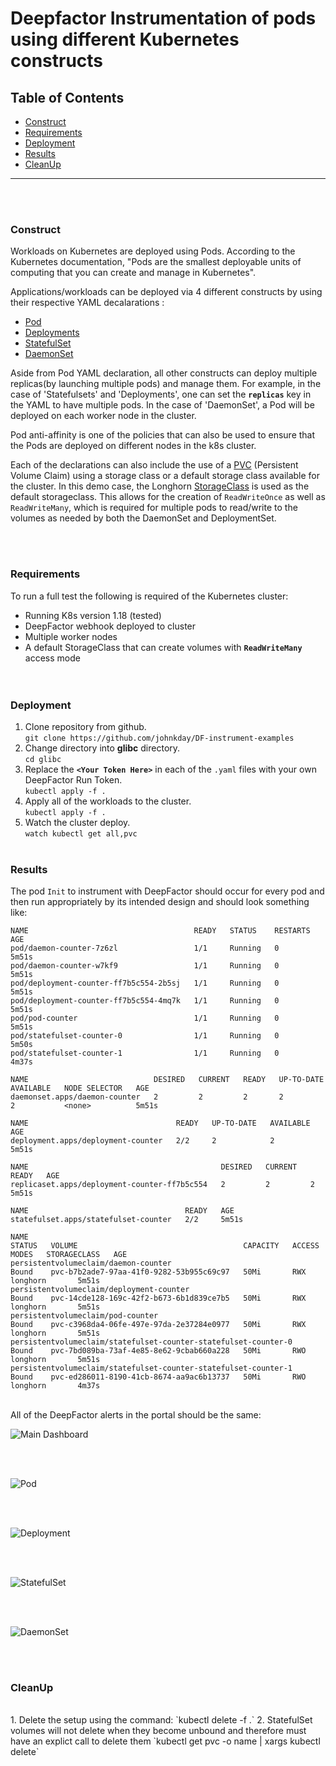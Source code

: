 # Deepfactor Instrumentation of pods using different Kubernetes constructs

## Table of Contents
* [Construct](#Construct)
* [Requirements](#Requirements)
* [Deployment](#Deployment)
* [Results](#Results)
* [CleanUp](#CleanUp)
-------------------------------
<br><br>

### Construct

Workloads on Kubernetes are deployed using Pods. According to the Kubernetes
documentation, "Pods are the smallest deployable units of computing that you can
create and manage in Kubernetes".
 
Applications/workloads can be deployed via 4 different constructs by using their
respective YAML decalarations :
* [Pod](https://kubernetes.io/docs/concepts/workloads/pods/)
* [Deployments](https://kubernetes.io/docs/concepts/workloads/controllers/deployment/)
* [StatefulSet](https://kubernetes.io/docs/concepts/workloads/controllers/statefulset/)
* [DaemonSet](https://kubernetes.io/docs/concepts/workloads/controllers/daemonset/) 
 
 
Aside from Pod YAML declaration, all other constructs can deploy multiple
replicas(by launching multiple pods) and manage them. For example, in the case of
'Statefulsets' and 'Deployments', one can set the **`replicas`**  key in the YAML
to have multiple pods. In the case of 'DaemonSet', a Pod will be deployed on each worker
node in the cluster.
 
Pod anti-affinity is one of the policies that can also be used to ensure that the
Pods are deployed on different nodes in the k8s cluster.
 
Each of the declarations can also include the use of a [PVC](https://kubernetes.io/docs/concepts/storage/persistent-volumes/#persistentvolumeclaims) (Persistent Volume Claim) using a
storage class or a default storage class available for the cluster.
In this demo case, the Longhorn [StorageClass](https://kubernetes.io/docs/concepts/storage/storage-classes/) is used as the default storageclass.
This allows for the creation of `ReadWriteOnce` as well as `ReadWriteMany`, which is
required for multiple pods to read/write to the volumes as needed by both the
DaemonSet and DeploymentSet. 

<br><br>  

### Requirements
To run a full test the following is required of the Kubernetes cluster:
* Running K8s version 1.18 (tested)
* DeepFactor webhook deployed to cluster
* Multiple worker nodes
* A default StorageClass that can create volumes with **`ReadWriteMany`** access
mode  
<br><br>

### Deployment

1. Clone repository from github.  
`git clone https://github.com/johnkday/DF-instrument-examples`
2. Change directory into **glibc** directory.   
`cd glibc`
3. Replace the **`<Your Token Here>`** in each of the `.yaml` files with
your own DeepFactor Run Token.  
`kubectl apply -f .`
4. Apply all of the workloads to the cluster.  
`kubectl apply -f .`
5. Watch the cluster deploy.  
`watch kubectl get all,pvc`
<br><br>

### Results
The pod `Init` to instrument with DeepFactor should occur for every pod and then
run appropriately by its intended design and should look something like:
<br>
```
NAME                                     READY   STATUS    RESTARTS   AGE
pod/daemon-counter-7z6zl                 1/1     Running   0          5m51s
pod/daemon-counter-w7kf9                 1/1     Running   0          5m51s
pod/deployment-counter-ff7b5c554-2b5sj   1/1     Running   0          5m51s
pod/deployment-counter-ff7b5c554-4mq7k   1/1     Running   0          5m51s
pod/pod-counter                          1/1     Running   0          5m51s
pod/statefulset-counter-0                1/1     Running   0          5m50s
pod/statefulset-counter-1                1/1     Running   0          4m37s

NAME                            DESIRED   CURRENT   READY   UP-TO-DATE   AVAILABLE   NODE SELECTOR   AGE
daemonset.apps/daemon-counter   2         2         2       2            2           <none>          5m51s

NAME                                 READY   UP-TO-DATE   AVAILABLE   AGE
deployment.apps/deployment-counter   2/2     2            2           5m51s

NAME                                           DESIRED   CURRENT   READY   AGE
replicaset.apps/deployment-counter-ff7b5c554   2         2         2       5m51s

NAME                                   READY   AGE
statefulset.apps/statefulset-counter   2/2     5m51s

NAME                                                              STATUS   VOLUME                                     CAPACITY   ACCESS MODES   STORAGECLASS   AGE
persistentvolumeclaim/daemon-counter                              Bound    pvc-b7b2ade7-97aa-41f0-9282-53b955c69c97   50Mi       RWX            longhorn       5m51s
persistentvolumeclaim/deployment-counter                          Bound    pvc-14cde128-169c-42f2-b673-6b1d839ce7b5   50Mi       RWX            longhorn       5m51s
persistentvolumeclaim/pod-counter                                 Bound    pvc-c3968da4-06fe-497e-97da-2e37284e0977   50Mi       RWX            longhorn       5m51s
persistentvolumeclaim/statefulset-counter-statefulset-counter-0   Bound    pvc-7bd089ba-73af-4e85-8e62-9cbab660a228   50Mi       RWO            longhorn       5m51s
persistentvolumeclaim/statefulset-counter-statefulset-counter-1   Bound    pvc-ed286011-8190-41cb-8674-aa9ac6b13737   50Mi       RWO            longhorn       4m37s
```
<br>
All of the DeepFactor alerts in the portal should be the same:

![Main Dashboard](images/DeepFactorK8sYAMLs.png "Main Dashboard")

<br><br>

![Pod](images/DeepFactorK8sYAMLs-Pod.png "Pod")

<br><br>

![Deployment](images/DeepFactorK8sYAMLs-Deployment.png "Deployment")

<br><br>

![StatefulSet](images/DeepFactorK8sYAMLs-StatefulSet.png "StatefulSet")

<br><br>

![DaemonSet](images/DeepFactorK8sYAMLs-DaemonSet.png)

<br><br>

### CleanUp
<br>
1. Delete the setup using the command:  
`kubectl delete -f .`
2. StatefulSet volumes will not delete when they become unbound and therefore
must have an explict call to delete them
`kubectl get pvc -o name | xargs kubectl delete`
